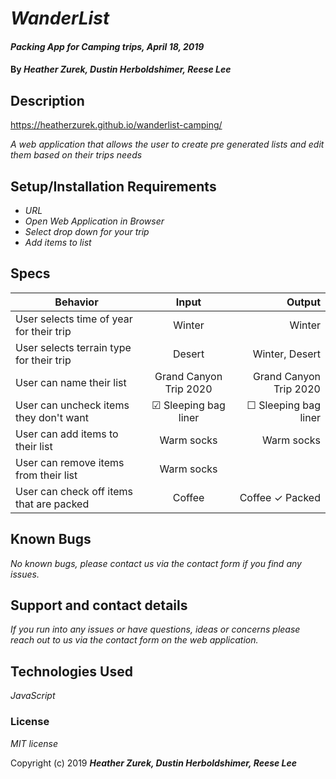 # _WanderList_

#### _Packing App for Camping trips, April 18, 2019_

#### By _**Heather Zurek, Dustin Herboldshimer, Reese Lee**_

## Description

https://heatherzurek.github.io/wanderlist-camping/

_A web application that allows the user to create pre generated lists and edit them based on their trips needs_

## Setup/Installation Requirements

* _URL_
* _Open Web Application in Browser_
* _Select drop down for your trip_
* _Add items to list_


## Specs

| Behavior | Input | Output |
| ------------- |:-------------:| -----:|
| User selects time of year for their trip | Winter | Winter |
| User selects terrain type for their trip | Desert | Winter, Desert |
| User can name their list | Grand Canyon Trip 2020 | Grand Canyon Trip 2020 |
| User can uncheck items they don't want | ☑ Sleeping bag liner | ☐ Sleeping bag liner |
| User can add items to their list | Warm socks | Warm socks |
| User can remove items from their list | Warm socks | |
| User can check off items that are packed | Coffee | Coffee ✓ Packed |

## Known Bugs

_No known bugs, please contact us via the contact form if you find any issues._

## Support and contact details

_If you run into any issues or have questions, ideas or concerns please reach out to us via the contact form on the web application._

## Technologies Used

_JavaScript_

### License

*MIT license*

Copyright (c) 2019 **_Heather Zurek, Dustin Herboldshimer, Reese Lee_**
